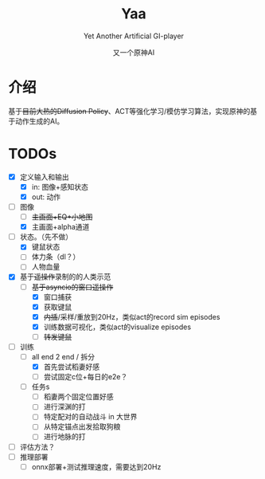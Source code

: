 <div align="center">

# Yaa
Yet Another Artificial GI-player

又一个原神AI
</div>

# 介绍

基于~~目前大热的Diffusion Policy~~、ACT等强化学习/模仿学习算法，实现原神的基于动作生成的AI。

# TODOs


- [x] 定义输入和输出
    - [x] in: 图像+感知状态
    - [x] out: 动作
- [ ] 图像
  - [ ] ~~主画面+EQ+小地图~~
  - [x] 主画面+alpha通道
- [ ] 状态。（先不做）
  - [x] 键鼠状态
  - [ ] 体力条（dl？）
  - [ ] 人物血量
- [x] 基于~~遥操作~~录制的的人类示范
    - [ ] ~~基于asyncio的窗口遥操作~~
        - [x] 窗口捕获
        - [x] 获取键鼠
        - [x] ~~内插~~/采样/重放到20Hz，类似act的record sim episodes
        - [x] 训练数据可视化，类似act的visualize episodes
        - [ ] ~~转发键鼠~~
- [ ] 训练
    - [ ] all end 2 end / 拆分
      - [x] 首先尝试稻妻好感
      - [ ] 尝试固定c位+每日的e2e？
    - [ ] 任务s
        - [ ] 稻妻两个固定位置好感
        - [ ] 进行深渊的打
        - [ ] 特定配对的自动战斗 in 大世界
        - [ ] 从特定锚点出发拾取狗粮
        - [ ] 进行地脉的打
- [ ] 评估方法？
- [ ] 推理部署
  - [ ] onnx部署+测试推理速度，需要达到20Hz
